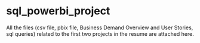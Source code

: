 # sql_powerbi_project
All the files (csv file, pbix file, Business Demand Overview and User Stories, sql queries) related to the first two projects in the resume are attached here.
